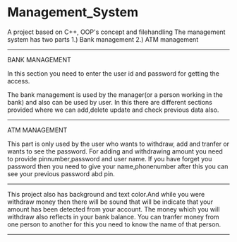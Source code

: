 # Management_System
A project based on C++, OOP's concept and filehandling
The management system has two parts
1.) Bank management
2.) ATM management
______________________________________________________________________
BANK MANAGEMENT

In this section you need to enter the user id and password for getting the access.

The bank management is used by the manager(or a person working in the bank) and also can be used by user.
In this there are different sections provided where we can add,delete update and check previous data also.
______________________________________________________________________
ATM MANAGEMENT

This part is only used by the user who wants to withdraw, add and tranfer or wants to see the password.
For adding and withdrawing amount you need to provide pinnumber,password and user name.
If you have forget you password then you need to give your name,phonenumber after this you can see your previous 
password abd pin.
__________________________________________________________________________

This project also has background and text color.And while you were withdraw money then there will be sound that will
be indicate that your amount has been detected from your account.
The money which you will withdraw also reflects in your bank balance.
You can tranfer money from one person to another for this you need to know the name of that person.
___________________________________________________________________________

